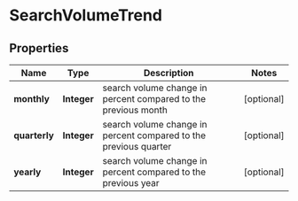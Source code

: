 

# SearchVolumeTrend


## Properties

| Name | Type | Description | Notes |
|------------ | ------------- | ------------- | -------------|
|**monthly** | **Integer** | search volume change in percent compared to the previous month |  [optional] |
|**quarterly** | **Integer** | search volume change in percent compared to the previous quarter |  [optional] |
|**yearly** | **Integer** | search volume change in percent compared to the previous year |  [optional] |



